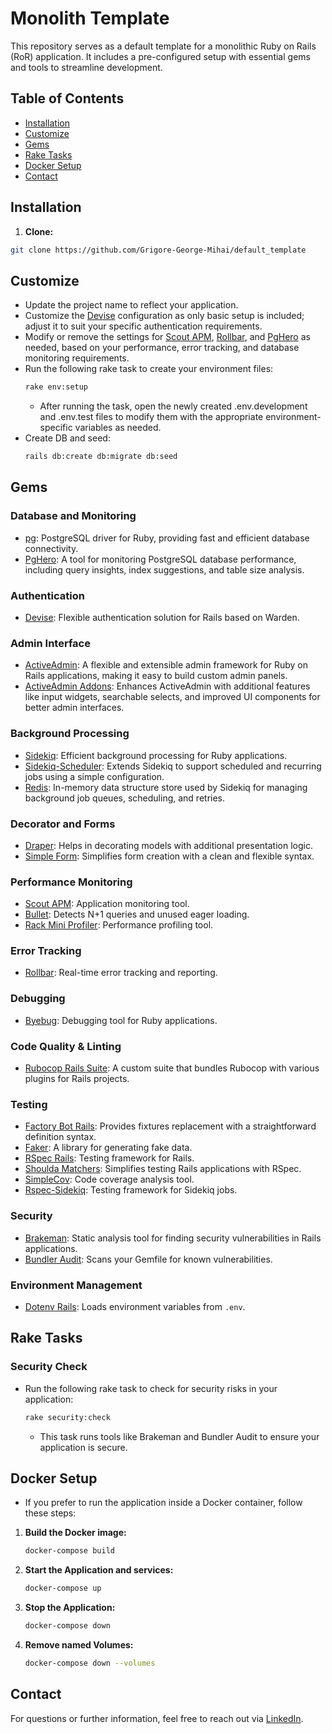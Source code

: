 # Monolith Template

This repository serves as a default template for a monolithic Ruby on Rails (RoR) application. It includes a pre-configured setup with essential gems and tools to streamline development.

## Table of Contents

- [Installation](#installation)
- [Customize](#customize)
- [Gems](#gems)
- [Rake Tasks](#rake-tasks)
- [Docker Setup](#docker-setup)
- [Contact](#contact)

## Installation

1. **Clone:**

```bash
git clone https://github.com/Grigore-George-Mihai/default_template
```

## Customize

- Update the project name to reflect your application.
- Customize the [Devise](https://github.com/heartcombo/devise) configuration as only basic setup is included; adjust it to suit your specific authentication requirements.
- Modify or remove the settings for [Scout APM](https://github.com/scoutapp/scout_apm_ruby), [Rollbar](https://github.com/rollbar/rollbar-gem), and [PgHero](https://github.com/ankane/pghero) as needed, based on your performance, error tracking, and database monitoring requirements.
- Run the following rake task to create your environment files:
    ```bash
    rake env:setup
    ````
  - After running the task, open the newly created .env.development and .env.test files to modify them with the appropriate environment-specific variables as needed.
- Create DB and seed: 
    ```bash
    rails db:create db:migrate db:seed
    ````

## Gems

### Database and Monitoring
- [pg](https://github.com/ged/ruby-pg): PostgreSQL driver for Ruby, providing fast and efficient database connectivity.
- [PgHero](https://github.com/ankane/pghero): A tool for monitoring PostgreSQL database performance, including query insights, index suggestions, and table size analysis.

### Authentication
- [Devise](https://github.com/heartcombo/devise): Flexible authentication solution for Rails based on Warden.

### Admin Interface
- [ActiveAdmin](https://github.com/activeadmin/activeadmin): A flexible and extensible admin framework for Ruby on Rails applications, making it easy to build custom admin panels.
- [ActiveAdmin Addons](https://github.com/platanus/activeadmin_addons): Enhances ActiveAdmin with additional features like input widgets, searchable selects, and improved UI components for better admin interfaces.

### Background Processing
- [Sidekiq](https://github.com/mperham/sidekiq): Efficient background processing for Ruby applications.
- [Sidekiq-Scheduler](https://github.com/moove-it/sidekiq-scheduler): Extends Sidekiq to support scheduled and recurring jobs using a simple configuration.
- [Redis](https://github.com/redis/redis-rb): In-memory data structure store used by Sidekiq for managing background job queues, scheduling, and retries.

### Decorator and Forms
- [Draper](https://github.com/drapergem/draper): Helps in decorating models with additional presentation logic.
- [Simple Form](https://github.com/heartcombo/simple_form): Simplifies form creation with a clean and flexible syntax.

### Performance Monitoring
- [Scout APM](https://github.com/scoutapp/scout_apm_ruby): Application monitoring tool.
- [Bullet](https://github.com/flyerhzm/bullet): Detects N+1 queries and unused eager loading.
- [Rack Mini Profiler](https://github.com/MiniProfiler/rack-mini-profiler): Performance profiling tool.

### Error Tracking
- [Rollbar](https://github.com/rollbar/rollbar-gem): Real-time error tracking and reporting.

### Debugging
- [Byebug](https://github.com/deivid-rodriguez/byebug): Debugging tool for Ruby applications.

### Code Quality & Linting
- [Rubocop Rails Suite](https://github.com/Grigore-George-Mihai/rubocop-rails-suite): A custom suite that bundles Rubocop with various plugins for Rails projects.

### Testing
- [Factory Bot Rails](https://github.com/thoughtbot/factory_bot_rails): Provides fixtures replacement with a straightforward definition syntax.
- [Faker](https://github.com/faker-ruby/faker): A library for generating fake data.
- [RSpec Rails](https://github.com/rspec/rspec-rails): Testing framework for Rails.
- [Shoulda Matchers](https://github.com/thoughtbot/shoulda-matchers): Simplifies testing Rails applications with RSpec.
- [SimpleCov](https://github.com/simplecov-ruby/simplecov): Code coverage analysis tool.
- [Rspec-Sidekiq](https://github.com/philostler/rspec-sidekiq): Testing framework for Sidekiq jobs.

### Security
- [Brakeman](https://github.com/presidentbeef/brakeman): Static analysis tool for finding security vulnerabilities in Rails applications.
- [Bundler Audit](https://github.com/rubysec/bundler-audit): Scans your Gemfile for known vulnerabilities.

### Environment Management
- [Dotenv Rails](https://github.com/bkeepers/dotenv): Loads environment variables from `.env`.

## Rake Tasks

### Security Check
- Run the following rake task to check for security risks in your application:

    ```bash
    rake security:check
    ```

    - This task runs tools like Brakeman and Bundler Audit to ensure your application is secure.

## Docker Setup
- If you prefer to run the application inside a Docker container, follow these steps:

1. **Build the Docker image:**

    ```bash
    docker-compose build
    ```

2. **Start the Application and services:**

    ```bash
    docker-compose up
    ```

3. **Stop the Application:**

    ```bash
    docker-compose down
    ```

4. **Remove named Volumes:**

    ```bash
    docker-compose down --volumes
    ```

## Contact

For questions or further information, feel free to reach out via [LinkedIn](https://www.linkedin.com/in/grigore-george-mihai-73981b86/).
